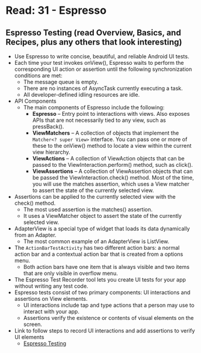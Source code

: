 # Read: 31 - Espresso

## Espresso Testing (read Overview, Basics, and Recipes, plus any others that look interesting)

- Use Espresso to write concise, beautiful, and reliable Android UI tests.
- Each time your test invokes onView(), Espresso waits to perform the corresponding UI action or assertion until the following synchronization conditions are met:
  - The message queue is empty.
  - There are no instances of AsyncTask currently executing a task.
  - All developer-defined idling resources are idle.
- API Components
  - The main components of Espresso include the following:
    - **Espresso** – Entry point to interactions with views. Also exposes APIs that are not necessarily tied to any view, such as pressBack().
    - **ViewMatchers** – A collection of objects that implement the ``Matcher<? super View>`` interface. You can pass one or more of these to the onView() method to locate a view within the current view hierarchy.
    - **ViewActions** – A collection of ViewAction objects that can be passed to the ViewInteraction.perform() method, such as click().
    - **ViewAssertions** – A collection of ViewAssertion objects that can be passed the ViewInteraction.check() method. Most of the time, you will use the matches assertion, which uses a View matcher to assert the state of the currently selected view.
- Assertions can be applied to the currently selected view with the check() method.
  - The most used assertion is the matches() assertion. 
  - It uses a ViewMatcher object to assert the state of the currently selected view.
- AdapterView is a special type of widget that loads its data dynamically from an Adapter.
  - The most common example of an AdapterView is ListView.
- The ``ActionBarTestActivity`` has two different action bars: a normal action bar and a contextual action bar that is created from a options menu.
  - Both action bars have one item that is always visible and two items that are only visible in overflow menu.
- The Espresso Test Recorder tool lets you create UI tests for your app without writing any test code.
- Espresso tests consist of two primary components: UI interactions and assertions on View elements.
  - UI interactions include tap and type actions that a person may use to interact with your app.
  - Assertions verify the existence or contents of visual elements on the screen.
- Link to follow steps to record UI interactions and add assertions to verify UI elements
  - [Espresso Testing](https://developer.android.com/studio/test/espresso-test-recorder)
